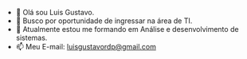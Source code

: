 - 👋 Olá sou Luis Gustavo.
- 👀 Busco por oportunidade de ingressar na área de TI.
- 🌱 Atualmente estou me formando em Análise e desenvolvimento de sistemas.
- 📫 Meu E-mail: luisgustavordp@gmail.com

<!---
Luisgustavo11/Luisgustavo11 is a ✨ special ✨ repository because its `README.md` (this file) appears on your GitHub profile.
You can click the Preview link to take a look at your changes.
--->
